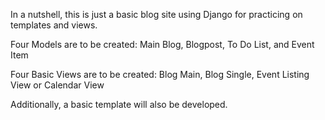 In a nutshell, this is just a basic blog site using Django for practicing on templates and views. 

Four Models are to be created: Main Blog, Blogpost, To Do List, and Event Item

Four Basic Views are to be created: Blog Main, Blog Single, Event Listing View or Calendar View

Additionally, a basic template will also be developed. 
